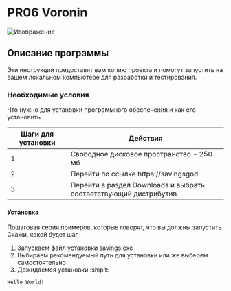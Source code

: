 # PR06 Voronin
![Изображение](https://encrypted-tbn0.gstatic.com/images?q=tbn:ANd9GcRS9YGdy8yi920oTwrj9yTNaVGX6Z998CD4CA&s "Воронин Михаил")
## Описание программы
Эти инструкции предоставят вам копию проекта и помогут запустить на вашем локальном компьютере для разработки и тестирования.
### Необходимые условия
Что нужно для установки программного обеспечения и как его установить

|Шаги для установки|Действия|
|---|-------|
|1| Свободное дисковое пространство - 250 мб|
|2| Перейти по ссылке https://savingsgod|
|3| Перейти в раздел Downloads и выбрать соответствующий дистрибутив|
#### Установка
Пошаговая серия примеров, которые говорят, что вы должны запустить
Скажи, какой будет шаг
1. Запускаем файл установки savings.exe
2. Выбираем рекомендуемый путь для установки или же выберем самостоятельно
3. ~~Дожидаемся установки~~
:shipit:

``Hello World!``

